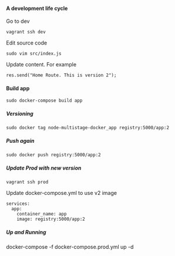 #### A development life cycle

Go to dev

`vagrant ssh dev`

Edit source code

`sudo vim src/index.js`

Update content. For example

`res.send("Home Route. This is version 2");`


#### Build app
`sudo docker-compose build app`

##### Versioning

`sudo docker tag node-multistage-docker_app registry:5000/app:2`

##### Push again

`sudo docker push registry:5000/app:2`


##### Update Prod with new version

`vagrant ssh prod`

Update docker-compose.yml to use v2 image

```
services: 
  app:
    container_name: app
    image: registry:5000/app:2
```

##### Up and Running

 docker-compose -f docker-compose.prod.yml up -d

